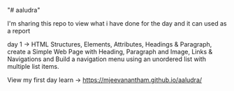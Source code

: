 "# aaludra" 

I'm sharing this repo to view what i have done for the day and it can used as a report

day 1 → HTML Structures, Elements, Attributes, Headings & Paragraph, create a Simple Web Page with Heading, Paragraph and Image, Links & Navigations and Build a navigation menu using an unordered list with multiple list items.

View my first day learn -> https://mjeevanantham.github.io/aaludra/
